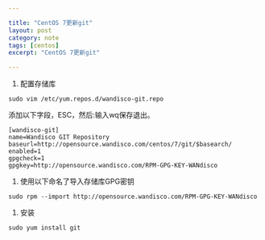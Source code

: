 ```yaml
---

title: "CentOS 7更新git"
layout: post
category: note
tags: [centos]
excerpt: "CentOS 7更新git"

---
```


1. 配置存储库

```
sudo vim /etc/yum.repos.d/wandisco-git.repo
```

添加以下字段，ESC，然后:输入wq保存退出。

```
[wandisco-git]
name=Wandisco GIT Repository
baseurl=http://opensource.wandisco.com/centos/7/git/$basearch/
enabled=1
gpgcheck=1
gpgkey=http://opensource.wandisco.com/RPM-GPG-KEY-WANdisco
```

1. 使用以下命名了导入存储库GPG密钥

```
sudo rpm --import http://opensource.wandisco.com/RPM-GPG-KEY-WANdisco
```

1. 安装

```
sudo yum install git
```
